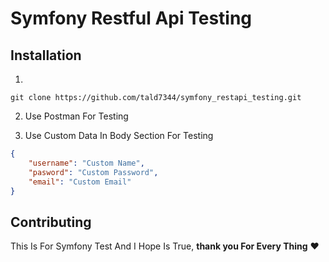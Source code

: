 # Symfony Restful Api Testing 

## Installation
1. 
``` language-shell
git clone https://github.com/tald7344/symfony_restapi_testing.git
```

2. Use Postman For Testing

3. Use Custom Data In Body Section For Testing
```json
{
    "username": "Custom Name",
    "pasword": "Custom Password",
    "email": "Custom Email"
}
```

## Contributing

This Is For Symfony Test And I Hope Is True, **thank you For Every Thing** ♥  
